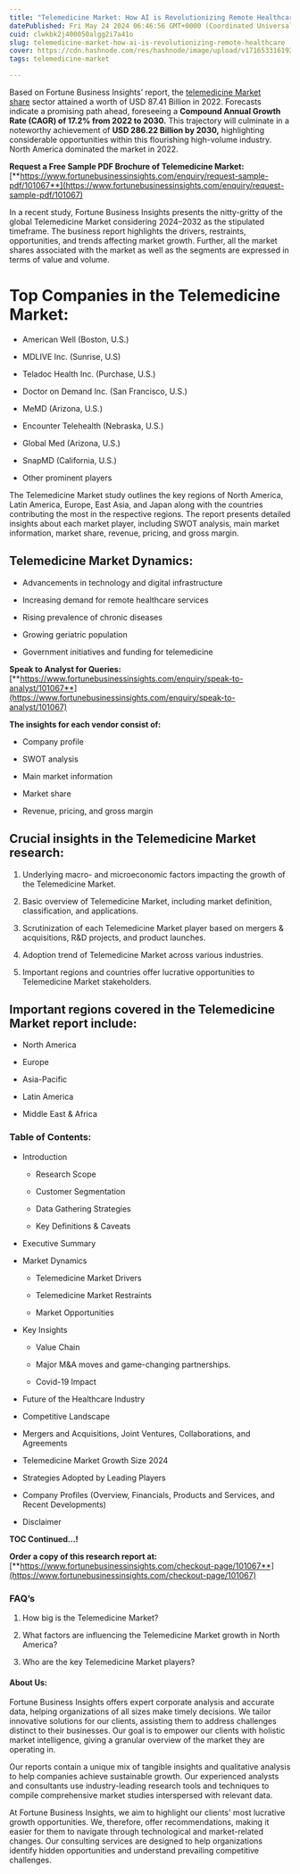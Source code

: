 ```yaml
---
title: "Telemedicine Market: How AI is Revolutionizing Remote Healthcare"
datePublished: Fri May 24 2024 06:46:56 GMT+0000 (Coordinated Universal Time)
cuid: clwkbk2j400050algg2i7a41o
slug: telemedicine-market-how-ai-is-revolutionizing-remote-healthcare
cover: https://cdn.hashnode.com/res/hashnode/image/upload/v1716533161929/fa0a28c4-d66f-4e24-9dfd-2ada7c5a7d37.png
tags: telemedicine-market

---
```


Based on Fortune Business Insights’ report, the [telemedicine Market share](https://www.fortunebusinessinsights.com/industry-reports/telemedicine-market-market-101067) sector attained a worth of USD 87.41 Billion in 2022. Forecasts indicate a promising path ahead, foreseeing a **Compound Annual Growth Rate (CAGR) of 17.2% from 2022 to 2030.** This trajectory will culminate in a noteworthy achievement of **USD 286.22 Billion by 2030,** highlighting considerable opportunities within this flourishing high-volume industry. North America dominated the market in 2022.

**Request a Free Sample PDF Brochure of Telemedicine Market:** [**https://www.fortunebusinessinsights.com/enquiry/request-sample-pdf/101067**](https://www.fortunebusinessinsights.com/enquiry/request-sample-pdf/101067)

In a recent study, Fortune Business Insights presents the nitty-gritty of the global Telemedicine Market considering 2024–2032 as the stipulated timeframe. The business report highlights the drivers, restraints, opportunities, and trends affecting market growth. Further, all the market shares associated with the market as well as the segments are expressed in terms of value and volume.

# **Top Companies in the Telemedicine Market:**

* American Well (Boston, U.S.)
    
* MDLIVE Inc. (Sunrise, U.S)
    
* Teladoc Health Inc. (Purchase, U.S.)
    
* Doctor on Demand Inc. (San Francisco, U.S.)
    
* MeMD (Arizona, U.S.)
    
* Encounter Telehealth (Nebraska, U.S.)
    
* Global Med (Arizona, U.S.)
    
* SnapMD (California, U.S.)
    
* Other prominent players
    

The Telemedicine Market study outlines the key regions of North America, Latin America, Europe, East Asia, and Japan along with the countries contributing the most in the respective regions. The report presents detailed insights about each market player, including SWOT analysis, main market information, market share, revenue, pricing, and gross margin.

## Telemedicine Market **Dynamics**:

* Advancements in technology and digital infrastructure
    
* Increasing demand for remote healthcare services
    
* Rising prevalence of chronic diseases
    
* Growing geriatric population
    
* Government initiatives and funding for telemedicine
    

**Speak to Analyst for Queries:** [**https://www.fortunebusinessinsights.com/enquiry/speak-to-analyst/101067**](https://www.fortunebusinessinsights.com/enquiry/speak-to-analyst/101067)

**The insights for each vendor consist of:**

* Company profile
    
* SWOT analysis
    
* Main market information
    
* Market share
    
* Revenue, pricing, and gross margin
    

## **Crucial insights in the Telemedicine Market research:**

1. Underlying macro- and microeconomic factors impacting the growth of the Telemedicine Market.
    
2. Basic overview of Telemedicine Market, including market definition, classification, and applications.
    
3. Scrutinization of each Telemedicine Market player based on mergers & acquisitions, R&D projects, and product launches.
    
4. Adoption trend of Telemedicine Market across various industries.
    
5. Important regions and countries offer lucrative opportunities to Telemedicine Market stakeholders.
    

## **Important regions covered in the Telemedicine Market report include:**

* North America
    
* Europe
    
* Asia-Pacific
    
* Latin America
    
* Middle East & Africa
    

### **Table of Contents:**

* Introduction
    
    * Research Scope
        
    * Customer Segmentation
        
    * Data Gathering Strategies
        
    * Key Definitions & Caveats
        
* Executive Summary
    
* Market Dynamics
    
    * Telemedicine Market Drivers
        
    * Telemedicine Market Restraints
        
    * Market Opportunities
        
* Key Insights
    
    * Value Chain
        
    * Major M&A moves and game-changing partnerships.
        
    * Covid-19 Impact
        
* Future of the Healthcare Industry
    
* Competitive Landscape
    
* Mergers and Acquisitions, Joint Ventures, Collaborations, and Agreements
    
* Telemedicine Market Growth Size 2024
    
* Strategies Adopted by Leading Players
    
* Company Profiles (Overview, Financials, Products and Services, and Recent Developments)
    
* Disclaimer
    

**TOC Continued…!**

**Order a copy of this research report at:** [**https://www.fortunebusinessinsights.com/checkout-page/101067**](https://www.fortunebusinessinsights.com/checkout-page/101067)

### **FAQ’s**

1. How big is the Telemedicine Market?
    
2. What factors are influencing the Telemedicine Market growth in North America?
    
3. Who are the key Telemedicine Market players?
    

#### **About Us:**

Fortune Business Insights offers expert corporate analysis and accurate data, helping organizations of all sizes make timely decisions. We tailor innovative solutions for our clients, assisting them to address challenges distinct to their businesses. Our goal is to empower our clients with holistic market intelligence, giving a granular overview of the market they are operating in.

Our reports contain a unique mix of tangible insights and qualitative analysis to help companies achieve sustainable growth. Our experienced analysts and consultants use industry-leading research tools and techniques to compile comprehensive market studies interspersed with relevant data.

At Fortune Business Insights, we aim to highlight our clients' most lucrative growth opportunities. We, therefore, offer recommendations, making it easier for them to navigate through technological and market-related changes. Our consulting services are designed to help organizations identify hidden opportunities and understand prevailing competitive challenges.